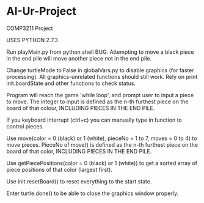 # AI-Ur-Project

COMP3211 Project

USES PYTHON 2.7.3

Run playMain.py from python shell
BUG: Attempting to move a black piece in the end pile will move another piece not in the end pile.

Change turtleMode to False in globalVars.py to disable graphics (for faster processing).
All graphics-unrelated functions should still work. Rely on print init.boardState and other functions to check status.

Program will reach the game 'while loop', and prompt user to input a piece to move.
The integer to input is defined as the n-th furthest piece on the board of that colour, INCLUDING PIECES IN THE END PILE.


If you keyboard interrupt (ctrl+c) you can manually type in function to control pieces.

Use move(color = 0 (black) or 1 (white), pieceNo = 1 to 7, moves = 0 to 4) to move pieces.
PieceNo of move() is defined as the n-th furthest piece on the board of that color, INCLUDING PIECES IN THE END PILE.

Use getPiecePositions(color = 0 (black) or 1 (white)) to get a sorted array of piece positions of that color (largest first).

Use init.resetBoard() to reset everything to the start state.

Enter turtle.done() to be able to close the graphics window properly.
